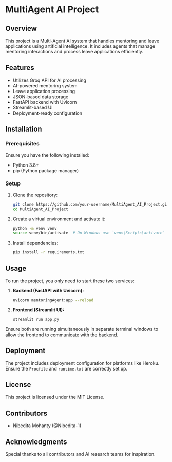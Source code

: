 # MultiAgent AI Project

## Overview
This project is a Multi-Agent AI system that handles mentoring and leave applications using artificial intelligence. It includes agents that manage mentoring interactions and process leave applications efficiently.

## Features
- Utilizes Groq API for AI processing
- AI-powered mentoring system
- Leave application processing
- JSON-based data storage
- FastAPI backend with Uvicorn
- Streamlit-based UI
- Deployment-ready configuration

## Installation

### Prerequisites
Ensure you have the following installed:
- Python 3.8+
- pip (Python package manager)

### Setup
1. Clone the repository:
   ```sh
   git clone https://github.com/your-username/MultiAgent_AI_Project.git
   cd MultiAgent_AI_Project
   ```
2. Create a virtual environment and activate it:
   ```sh
   python -m venv venv
   source venv/bin/activate  # On Windows use `venv\Scripts\activate`
   ```
3. Install dependencies:
   ```sh
   pip install -r requirements.txt
   ```

## Usage
To run the project, you only need to start these two services:

1. **Backend (FastAPI with Uvicorn):**
   ```sh
   uvicorn mentoringAgent:app --reload
   ```
2. **Frontend (Streamlit UI):**
   ```sh
   streamlit run app.py
   ```

Ensure both are running simultaneously in separate terminal windows to allow the frontend to communicate with the backend.

## Deployment
The project includes deployment configuration for platforms like Heroku. Ensure the `Procfile` and `runtime.txt` are correctly set up.

## License
This project is licensed under the MIT License.

## Contributors
- Nibedita Mohanty (@Nibedita-1)

## Acknowledgments
Special thanks to all contributors and AI research teams for inspiration.


